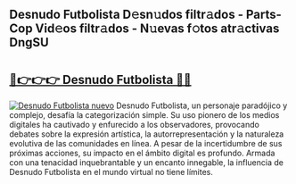 ## Desnudo Futbolista D𝚎sn𝚞dos filtr𝚊dos - Parts-Cop Vid𝚎os filtr𝚊dos - N𝚞evas f𝚘tos atr𝚊ctivas DngSU

# <h2><a href="http://mbaq8i.tromn.icu/?c=Desnudo+Futbolista">🔗👉👉👉 Desnudo Futbolista 🔗🔗</a></h2>

[![Desnudo Futbolista nuevo](https://i.imgur.com/pEAQMta.gif)](http://mbaq8i.tromn.icu/?c=Desnudo+Futbolista)
Desnudo Futbolista, un personaje paradójico y complejo, desafía la categorización simple. Su uso pionero de los medios digitales ha cautivado y enfurecido a los observadores, provocando debates sobre la expresión artística, la autorrepresentación y la naturaleza evolutiva de las comunidades en línea. A pesar de la incertidumbre de sus próximas acciones, su impacto en el ámbito digital es profundo. Armada con una tenacidad inquebrantable y un encanto innegable, la influencia de Desnudo Futbolista en el mundo virtual no tiene límites.
